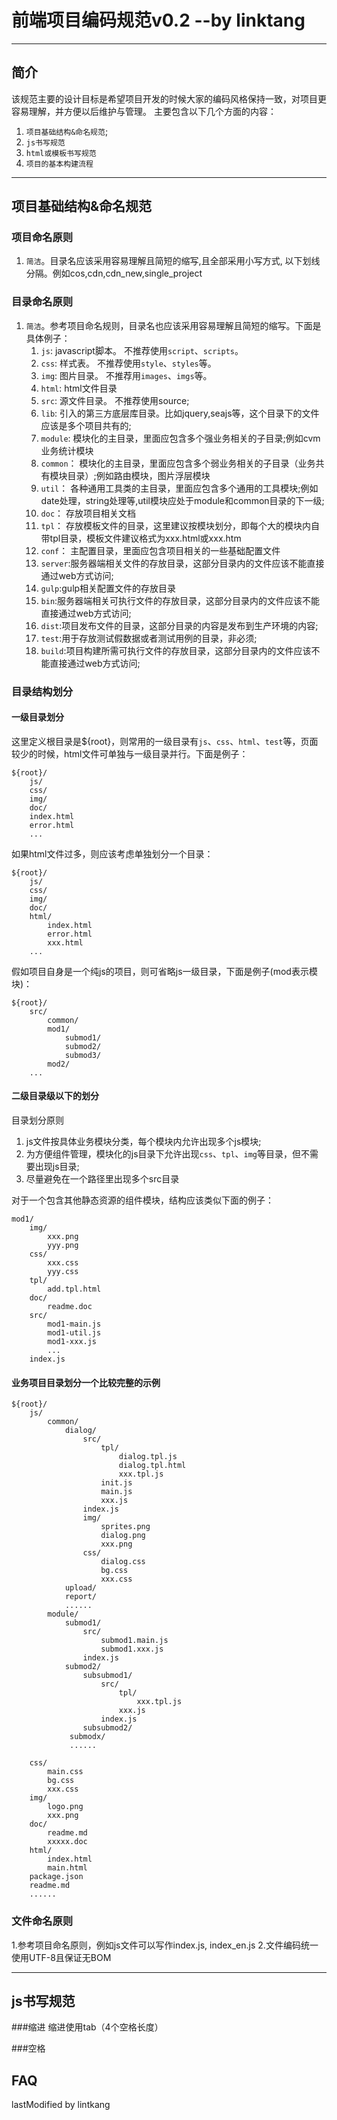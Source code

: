 

# 前端项目编码规范v0.2 --by linktang

***

## 简介

该规范主要的设计目标是希望项目开发的时候大家的编码风格保持一致，对项目更容易理解，并方便以后维护与管理。
主要包含以下几个方面的内容：
   1. `项目基础结构&命名规范`;
   2. `js书写规范`
   3. `html或模板书写规范`
   4. `项目的基本构建流程`

***

## 项目基础结构&命名规范


### 项目命名原则

1. `简洁`。目录名应该采用容易理解且简短的缩写,且全部采用小写方式, 以下划线分隔。例如cos,cdn,cdn_new,single_project


### 目录命名原则

1. `简洁`。参考项目命名规则，目录名也应该采用容易理解且简短的缩写。下面是具体例子：
    1. `js`: javascript脚本。 不推荐使用`script`、`scripts`。
    2. `css`: 样式表。 不推荐使用`style`、`styles`等。
    3. `img`: 图片目录。 不推荐用`images`、`imgs`等。
    3. `html`: html文件目录
    4. `src`: 源文件目录。 不推荐使用source;
    5. `lib`: 引入的第三方底层库目录。比如jquery,seajs等，这个目录下的文件应该是多个项目共有的;
    6. `module`: 模块化的主目录，里面应包含多个强业务相关的子目录;例如cvm业务统计模块
    7. `common`： 模块化的主目录，里面应包含多个弱业务相关的子目录（业务共有模块目录）;例如路由模块，图片浮层模块
    7. `util`： 各种通用工具类的主目录，里面应包含多个通用的工具模块;例如date处理，string处理等,util模块应处于module和common目录的下一级;
    7. `doc`： 存放项目相关文档
    7. `tpl`： 存放模板文件的目录，这里建议按模块划分，即每个大的模块内自带tpl目录，模板文件建议格式为xxx.html或xxx.htm
    7. `conf`： 主配置目录，里面应包含项目相关的一些基础配置文件
    8. `server`:服务器端相关文件的存放目录，这部分目录内的文件应该不能直接通过web方式访问;
    8. `gulp`:gulp相关配置文件的存放目录
    8. `bin`:服务器端相关可执行文件的存放目录，这部分目录内的文件应该不能直接通过web方式访问;
    8. `dist`:项目发布文件的目录，这部分目录的内容是发布到生产环境的内容;
    8. `test`:用于存放测试假数据或者测试用例的目录，非必须;
    8. `build`:项目构建所需可执行文件的存放目录，这部分目录内的文件应该不能直接通过web方式访问;


### 目录结构划分

#### 一级目录划分
这里定义根目录是${root}，则常用的一级目录有`js`、`css`、`html`、`test`等，页面较少的时候，html文件可单独与一级目录并行。下面是例子：

    ${root}/
        js/
        css/
        img/
        doc/
        index.html
        error.html
        ...

如果html文件过多，则应该考虑单独划分一个目录：

    ${root}/
        js/
        css/
        img/
        doc/
        html/
            index.html
            error.html
            xxx.html
        ...

假如项目自身是一个纯js的项目，则可省略js一级目录，下面是例子(mod表示模块)：

    ${root}/
        src/
            common/
            mod1/
                submod1/
                submod2/
                submod3/
            mod2/
        ...

#### 二级目录级以下的划分

目录划分原则

1. js文件按具体业务模块分类，每个模块内允许出现多个js模块;
2. 为方便组件管理，模块化的js目录下允许出现`css`、`tpl`、`img`等目录，但不需要出现js目录;
3. 尽量避免在一个路径里出现多个src目录

对于一个包含其他静态资源的组件模块，结构应该类似下面的例子：

    mod1/
        img/
            xxx.png
            yyy.png
        css/
            xxx.css
            yyy.css    
        tpl/
            add.tpl.html
        doc/
            readme.doc 
        src/
            mod1-main.js
            mod1-util.js
            mod1-xxx.js
            ...
        index.js         

#### 业务项目目录划分一个比较完整的示例

    ${root}/
        js/
            common/
                dialog/
                    src/
                        tpl/
                            dialog.tpl.js
                            dialog.tpl.html
                            xxx.tpl.js
                        init.js
                        main.js
                        xxx.js
                    index.js
                    img/
                        sprites.png
                        dialog.png
                        xxx.png
                    css/
                        dialog.css
                        bg.css
                        xxx.css  
                upload/
                report/
                ......
            module/
                submod1/
                    src/
                        submod1.main.js
                        submod1.xxx.js
                    index.js
                submod2/
                    subsubmod1/
                        src/
                            tpl/
                                xxx.tpl.js
                            xxx.js
                        index.js    
                    subsubmod2/
                 submodx/
                 ......   
               
        css/
            main.css
            bg.css
            xxx.css
        img/
            logo.png
            xxx.png            
        doc/
            readme.md
            xxxxx.doc
        html/
            index.html
            main.html
        package.json
        readme.md    
        ......


### 文件命名原则

1.参考项目命名原则，例如js文件可以写作index.js, index_en.js
2.文件编码统一使用UTF-8且保证无BOM

***
## js书写规范

###缩进
缩进使用tab（4个空格长度）

###空格



## FAQ

lastModified by lintkang


